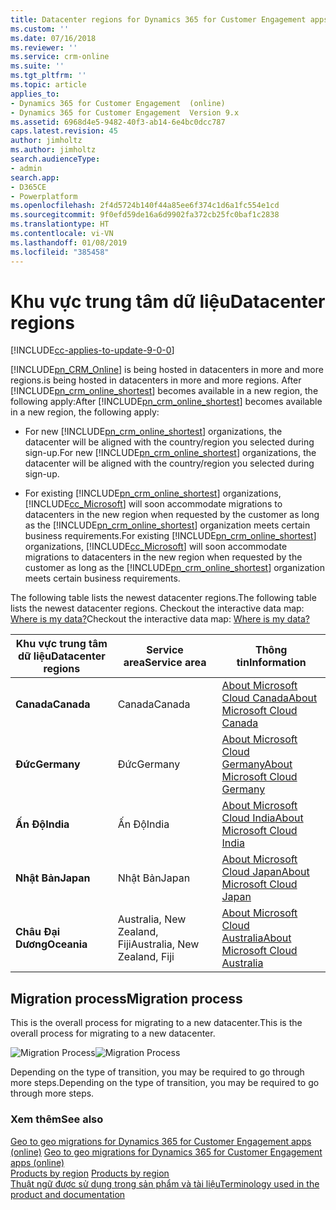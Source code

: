 ```yaml
---
title: Datacenter regions for Dynamics 365 for Customer Engagement apps (online) | MicrosoftDocs
ms.custom: ''
ms.date: 07/16/2018
ms.reviewer: ''
ms.service: crm-online
ms.suite: ''
ms.tgt_pltfrm: ''
ms.topic: article
applies_to:
- Dynamics 365 for Customer Engagement  (online)
- Dynamics 365 for Customer Engagement  Version 9.x
ms.assetid: 6968d4e5-9482-40f3-ab14-6e4bc0dcc787
caps.latest.revision: 45
author: jimholtz
ms.author: jimholtz
search.audienceType:
- admin
search.app:
- D365CE
- Powerplatform
ms.openlocfilehash: 2f4d5724b140f44a85ee6f374c1d6a1fc554e1cd
ms.sourcegitcommit: 9f0efd59de16a6d9902fa372cb25fc0baf1c2838
ms.translationtype: HT
ms.contentlocale: vi-VN
ms.lasthandoff: 01/08/2019
ms.locfileid: "385458"
---
```

# <a name="datacenter-regions"></a><span data-ttu-id="61326-102">Khu vực trung tâm dữ liệu</span><span class="sxs-lookup"><span data-stu-id="61326-102">Datacenter regions</span></span>

[!INCLUDE[cc-applies-to-update-9-0-0](../../includes/cc_applies_to_update_9_0_0.md)]

[!INCLUDE[pn_CRM_Online](../../includes/pn-crm-online.md)] <span data-ttu-id="61326-103">is being hosted in datacenters in more and more regions.</span><span class="sxs-lookup"><span data-stu-id="61326-103">is being hosted in datacenters in more and more regions.</span></span> <span data-ttu-id="61326-104">After [!INCLUDE[pn_crm_online_shortest](../../includes/pn-crm-online-shortest.md)] becomes available in a new region, the following apply:</span><span class="sxs-lookup"><span data-stu-id="61326-104">After [!INCLUDE[pn_crm_online_shortest](../../includes/pn-crm-online-shortest.md)] becomes available in a new region, the following apply:</span></span>  
  
- <span data-ttu-id="61326-105">For new [!INCLUDE[pn_crm_online_shortest](../../includes/pn-crm-online-shortest.md)] organizations, the datacenter will be aligned with the country/region you selected during sign-up.</span><span class="sxs-lookup"><span data-stu-id="61326-105">For new [!INCLUDE[pn_crm_online_shortest](../../includes/pn-crm-online-shortest.md)] organizations, the datacenter will be aligned with the country/region you selected during sign-up.</span></span>  
  
- <span data-ttu-id="61326-106">For existing [!INCLUDE[pn_crm_online_shortest](../../includes/pn-crm-online-shortest.md)] organizations, [!INCLUDE[cc_Microsoft](../../includes/cc-microsoft.md)] will soon accommodate migrations to datacenters in the new region when requested by the customer as long as the [!INCLUDE[pn_crm_online_shortest](../../includes/pn-crm-online-shortest.md)] organization meets certain business requirements.</span><span class="sxs-lookup"><span data-stu-id="61326-106">For existing [!INCLUDE[pn_crm_online_shortest](../../includes/pn-crm-online-shortest.md)] organizations, [!INCLUDE[cc_Microsoft](../../includes/cc-microsoft.md)] will soon accommodate migrations to datacenters in the new region when requested by the customer as long as the [!INCLUDE[pn_crm_online_shortest](../../includes/pn-crm-online-shortest.md)] organization meets certain business requirements.</span></span>  
  
<span data-ttu-id="61326-107">The following table lists the newest datacenter regions.</span><span class="sxs-lookup"><span data-stu-id="61326-107">The following table lists the newest datacenter regions.</span></span> <span data-ttu-id="61326-108">Checkout the interactive data map: [Where is my data?](http://go.microsoft.com/fwlink/p/?LinkID=401277)</span><span class="sxs-lookup"><span data-stu-id="61326-108">Checkout the interactive data map: [Where is my data?](http://go.microsoft.com/fwlink/p/?LinkID=401277)</span></span>  
  
|<span data-ttu-id="61326-109">Khu vực trung tâm dữ liệu</span><span class="sxs-lookup"><span data-stu-id="61326-109">Datacenter regions</span></span>|<span data-ttu-id="61326-110">Service area</span><span class="sxs-lookup"><span data-stu-id="61326-110">Service area</span></span>|<span data-ttu-id="61326-111">Thông tin</span><span class="sxs-lookup"><span data-stu-id="61326-111">Information</span></span>|  
|------------------------|------------------|-----------------|  
|<span data-ttu-id="61326-112">**Canada**</span><span class="sxs-lookup"><span data-stu-id="61326-112">**Canada**</span></span>|<span data-ttu-id="61326-113">Canada</span><span class="sxs-lookup"><span data-stu-id="61326-113">Canada</span></span>|[<span data-ttu-id="61326-114">About Microsoft Cloud Canada</span><span class="sxs-lookup"><span data-stu-id="61326-114">About Microsoft Cloud Canada</span></span>](about-microsoft-cloud-canada.md)|  
|<span data-ttu-id="61326-115">**Đức**</span><span class="sxs-lookup"><span data-stu-id="61326-115">**Germany**</span></span>|<span data-ttu-id="61326-116"> Đức</span><span class="sxs-lookup"><span data-stu-id="61326-116">Germany</span></span>|[<span data-ttu-id="61326-117">About Microsoft Cloud Germany</span><span class="sxs-lookup"><span data-stu-id="61326-117">About Microsoft Cloud Germany</span></span>](about-microsoft-cloud-germany.md)|  
|<span data-ttu-id="61326-118">**Ấn Độ**</span><span class="sxs-lookup"><span data-stu-id="61326-118">**India**</span></span>|<span data-ttu-id="61326-119">Ấn Độ</span><span class="sxs-lookup"><span data-stu-id="61326-119">India</span></span>|[<span data-ttu-id="61326-120">About Microsoft Cloud India</span><span class="sxs-lookup"><span data-stu-id="61326-120">About Microsoft Cloud India</span></span>](about-microsoft-cloud-india.md)|  
|<span data-ttu-id="61326-121">**Nhật Bản**</span><span class="sxs-lookup"><span data-stu-id="61326-121">**Japan**</span></span>|<span data-ttu-id="61326-122">Nhật Bản</span><span class="sxs-lookup"><span data-stu-id="61326-122">Japan</span></span>|[<span data-ttu-id="61326-123">About Microsoft Cloud Japan</span><span class="sxs-lookup"><span data-stu-id="61326-123">About Microsoft Cloud Japan</span></span>](about-microsoft-cloud-japan.md)|  
|<span data-ttu-id="61326-124">**Châu Đại Dương**</span><span class="sxs-lookup"><span data-stu-id="61326-124">**Oceania**</span></span>|<span data-ttu-id="61326-125">Australia, New Zealand, Fiji</span><span class="sxs-lookup"><span data-stu-id="61326-125">Australia, New Zealand, Fiji</span></span>|[<span data-ttu-id="61326-126">About Microsoft Cloud Australia</span><span class="sxs-lookup"><span data-stu-id="61326-126">About Microsoft Cloud Australia</span></span>](about-microsoft-cloud-australia.md)|  
  
<a name="BKMK_Process"></a>   
## <a name="migration-process"></a><span data-ttu-id="61326-127">Migration process</span><span class="sxs-lookup"><span data-stu-id="61326-127">Migration process</span></span>  
 <span data-ttu-id="61326-128">This is the overall process for migrating to a new datacenter.</span><span class="sxs-lookup"><span data-stu-id="61326-128">This is the overall process for migrating to a new datacenter.</span></span>  
  
 <span data-ttu-id="61326-129">![Migration Process](../../admin/media/migration-process.png "Migration Process")</span><span class="sxs-lookup"><span data-stu-id="61326-129">![Migration Process](../../admin/media/migration-process.png "Migration Process")</span></span>  
  
 <span data-ttu-id="61326-130">Depending on the type of transition, you may be required to go through more steps.</span><span class="sxs-lookup"><span data-stu-id="61326-130">Depending on the type of transition, you may be required to go through more steps.</span></span>  
  
### <a name="see-also"></a><span data-ttu-id="61326-131">Xem thêm</span><span class="sxs-lookup"><span data-stu-id="61326-131">See also</span></span>  
 <span data-ttu-id="61326-132">[Geo to geo migrations for Dynamics 365 for Customer Engagement apps (online)](geo-to-geo-migrations.md) </span><span class="sxs-lookup"><span data-stu-id="61326-132">[Geo to geo migrations for Dynamics 365 for Customer Engagement apps (online)](geo-to-geo-migrations.md) </span></span>  
 <span data-ttu-id="61326-133">[Products by region](https://azure.microsoft.com/regions/services/) </span><span class="sxs-lookup"><span data-stu-id="61326-133">[Products by region](https://azure.microsoft.com/regions/services/) </span></span>  
 [<span data-ttu-id="61326-134">Thuật ngữ được sử dụng trong sản phẩm và tài liệu</span><span class="sxs-lookup"><span data-stu-id="61326-134">Terminology used in the product and documentation</span></span>](../../admin/online-terminology.md)
